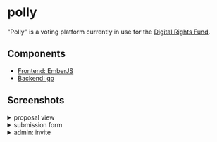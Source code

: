 # polly
"Polly" is a voting platform currently in use for the [Digital Rights Fund](https://digitalrights.fund).

## Components

* [Frontend: EmberJS](app/)
* [Backend: go](api/)

## Screenshots

<details>
<summary>proposal view</summary>
<br>
<img src="https://github.com/moba/polly/blob/master/screenshots/proposal-view.jpg" width="600">
</details>

<details>
<summary>submission form</summary>
<br>
<img src="https://github.com/moba/polly/blob/master/screenshots/proposal-submission-form.jpg" width="600">
</details>

<details>
<summary>admin: invite</summary>
<br>
<img src="https://github.com/moba/polly/blob/master/screenshots/invite-view.jpg" width="600">
</details>
